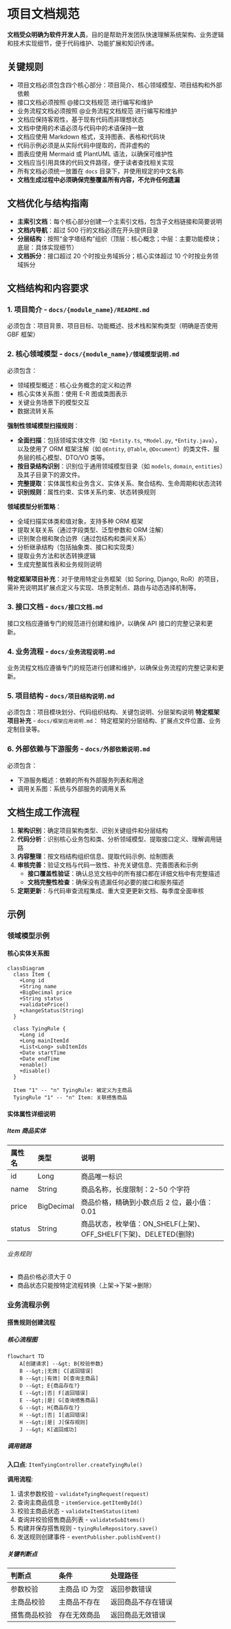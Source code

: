 # 项目文档规范

**文档受众明确为软件开发人员**，目的是帮助开发团队快速理解系统架构、业务逻辑和技术实现细节，便于代码维护、功能扩展和知识传递。

## 关键规则

- 项目文档必须包含四个核心部分：项目简介、核心领域模型、项目结构和外部依赖
- 接口文档必须按照 @接口文档规范 进行编写和维护
- 业务流程文档必须按照 @业务流程文档规范 进行编写和维护
- 文档应保持客观性，基于现有代码而非理想状态
- 文档中使用的术语必须与代码中的术语保持一致
- 文档应使用 Markdown 格式，支持图表、表格和代码块
- 代码示例必须是从实际代码中提取的，而非虚构的
- 图表应使用 Mermaid 或 PlantUML 语法，以确保可维护性
- 文档应当引用具体的代码文件路径，便于读者查找相关实现
- 所有文档必须统一放置在 `docs` 目录下，并使用规定的中文名称
- **文档生成过程中必须确保完整覆盖所有内容，不允许任何遗漏**

## 文档优化与结构指南

- **主索引文档**：每个核心部分创建一个主索引文档，包含子文档链接和简要说明
- **文档内导航**：超过 500 行的文档必须在开头提供目录
- **分层结构**：按照“金字塔结构”组织（顶层：核心概念；中层：主要功能模块；底层：具体实现细节）
- **文档拆分**：接口超过 20 个时按业务域拆分；核心实体超过 10 个时按业务领域拆分

## 文档结构和内容要求

### 1. 项目简介 - `docs/{module_name}/README.md`

必须包含：项目背景、项目目标、功能概述、技术栈和架构类型（明确是否使用 GBF 框架）

### 2. 核心领域模型 - `docs/{module_name}/领域模型说明.md`

必须包含：

- 领域模型概述：核心业务概念的定义和边界
- 核心实体关系图：使用 E-R 图或类图表示
- 关键业务场景下的模型交互
- 数据流转关系

**强制性领域模型扫描规则**：

- **全面扫描**：包括领域实体文件（如 `*Entity.ts`, `*Model.py`, `*Entity.java`），以及使用了 ORM 框架注解（如 `@Entity`, `@Table`, `@Document`）的类文件、服务层的核心模型、DTO/VO 类等。
- **按目录结构识别**：识别位于通用领域模型目录（如 `models`, `domain`, `entities`）及其子目录下的源文件。
- **完整提取**：实体属性和业务含义、实体关系、聚合结构、生命周期和状态流转
- **识别规则**：属性约束、实体关系约束、状态转换规则

**领域模型分析策略**：

- 全域扫描实体类和值对象，支持多种 ORM 框架
- 提取关联关系（通过字段类型、泛型参数和 ORM 注解）
- 识别聚合根和聚合边界（通过包结构和类间关系）
- 分析继承结构（包括抽象类、接口和实现类）
- 提取业务方法和状态转换逻辑
- 生成完整属性表和业务规则说明

**特定框架项目补充**：对于使用特定业务框架（如 Spring, Django, RoR）的项目，需补充说明其扩展点定义与实现、场景定制点、路由与动态选择机制等。

### 3. 接口文档 - `docs/接口文档.md`

接口文档应遵循专门的规范进行创建和维护，以确保 API 接口的完整记录和更新。

### 4. 业务流程 - `docs/业务流程说明.md`

业务流程文档应遵循专门的规范进行创建和维护，以确保业务流程的完整记录和更新。

### 5. 项目结构 - `docs/项目结构说明.md`

必须包含：项目模块划分、代码组织结构、关键包说明、分层架构说明
**特定框架项目补充** - `docs/框架应用说明.md`：
特定框架的分层结构、扩展点文件位置、业务定制目录等。

### 6. 外部依赖与下游服务 - `docs/外部依赖说明.md`

必须包含：

- 下游服务概述：依赖的所有外部服务列表和用途
- 调用关系图：系统与外部服务的调用关系

## 文档生成工作流程

1.  **架构识别**：确定项目架构类型、识别关键组件和分层结构
2.  **代码分析**：识别核心业务包和类、分析领域模型、提取接口定义、理解调用链路
3.  **内容整理**：按文档结构组织信息、提取代码示例、绘制图表
4.  **审核完善**：验证文档与代码一致性、补充关键信息、完善图表和示例
    - **接口覆盖性验证**：确认总览文档中的所有接口都在详细文档中有完整描述
    - **文档完整性检查**：确保没有遗漏任何必要的接口和服务描述
5.  **定期更新**：与代码审查流程集成、重大变更更新文档、每季度全面审核

## 示例

### 领域模型示例

#### 核心实体关系图

```mermaid
classDiagram
  class Item {
    +Long id
    +String name
    +BigDecimal price
    +String status
    +validatePrice()
    +changeStatus(String)
  }

  class TyingRule {
    +Long id
    +Long mainItemId
    +List<Long> subItemIds
    +Date startTime
    +Date endTime
    +enable()
    +disable()
  }

  Item "1" -- "n" TyingRule: 被定义为主商品
  TyingRule "1" -- "n" Item: 关联搭售商品
```

#### 实体属性详细说明

##### Item 商品实体

| 属性名 | 类型       | 说明                                                             |
| :----- | :--------- | :--------------------------------------------------------------- |
| id     | Long       | 商品唯一标识                                                     |
| name   | String     | 商品名称，长度限制：2-50 个字符                                  |
| price  | BigDecimal | 商品价格，精确到小数点后 2 位，最小值：0.01                      |
| status | String     | 商品状态，枚举值：ON_SHELF(上架)、OFF_SHELF(下架)、DELETED(删除) |

###### 业务规则

- 商品价格必须大于 0
- 商品状态只能按特定流程转换（上架->下架->删除）

### 业务流程示例

#### 搭售规则创建流程

##### 核心流程图

```mermaid
flowchart TD
    A[创建请求] --&gt; B{校验参数}
    B --&gt;|无效| C[返回错误]
    B --&gt;|有效| D[查询主商品]
    D --&gt; E{商品存在?}
    E --&gt;|否| F[返回错误]
    E --&gt;|是| G[查询搭售商品]
    G --&gt; H{商品存在?}
    H --&gt;|否| I[返回错误]
    H --&gt;|是| J[保存规则]
    J --&gt; K[返回成功]
```

##### 调用链路

**入口点**: `ItemTyingController.createTyingRule()`

**调用流程**:

1.  请求参数校验 - `validateTyingRequest(request)`
2.  查询主商品信息 - `itemService.getItemById()`
3.  校验主商品状态 - `validateItemStatus(item)`
4.  查询并校验搭售商品列表 - `validateSubItems()`
5.  构建并保存搭售规则 - `tyingRuleRepository.save()`
6.  发送规则创建事件 - `eventPublisher.publishEvent()`

##### 关键判断点

| 判断点       | 条件           | 处理路径           |
| :----------- | :------------- | :----------------- |
| 参数校验     | 主商品 ID 为空 | 返回参数错误       |
| 主商品校验   | 主商品不存在   | 返回商品不存在错误 |
| 搭售商品校验 | 存在无效商品   | 返回商品无效错误   |

```

```
